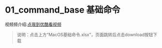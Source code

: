 # 01_command_base 基础命令

视频频介绍:[点我到优酷看视频](http://v.youku.com/v_show/id_XMjY1ODMxNDczMg==.html)

> 说明：点击上方“MacOS基础命令.xlsx”，页面跳转后点击download按钮下载
